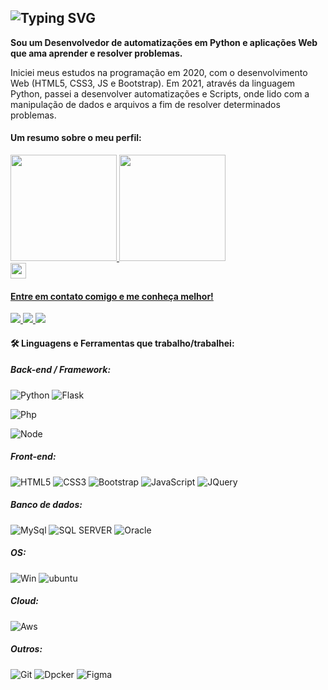 <img
     src="https://readme-typing-svg.herokuapp.com?lines=Mizack+Mianuti"
            alt="Typing SVG"/> 
---------------------------------------
<strong>Sou um Desenvolvedor de automatizações em Python e aplicações Web que ama aprender e resolver problemas.</strong>
<p>Iniciei meus estudos na programação em 2020, com o desenvolvimento Web (HTML5, CSS3, JS e Bootstrap). Em 2021, através da linguagem Python, passei a desenvolver automatizações e Scripts, onde lido com a manipulação de dados e arquivos a fim de resolver determinados problemas.</p>
<div>
    <h4>Um resumo sobre o meu perfil:</h4>
  <a href="https://github.com/Mizack">
  <img height="170em" src="https://github-readme-stats.vercel.app/api?username=Mizack&show_icons=true&theme=tokyonight&include_all_commits=true&count_private=true"/> 
  <img height="170em" src="https://github-readme-stats.vercel.app/api/top-langs/?username=Mizack&layout=compact&langs_count=7&theme=tokyonight"/>
  <br>
  <img height="25em" src="https://komarev.com/ghpvc/?username=Mizack&color=blue" 
</div>
<div>    
    <h4>Entre em contato comigo e me conheça melhor!</h4>
    <a href="https://www.linkedin.com/in/mizack-mianuti-tomaz-5563b519a">
        <img src="https://img.shields.io/badge/linkedin-%230077B5.svg?style=for-the-badge&logo=linkedin&logoColor=white">
    </a>
    <a href="mailto:mizack.m.tomaz@gmail.com">
        <img src="https://img.shields.io/badge/Gmail-D14836?style=for-the-badge&logo=gmail&logoColor=white">
    </a>
    <a href="https://discord.com/channels/mizackkk#2195">
        <img src="https://img.shields.io/badge/Discord-7289DA?style=for-the-badge&logo=discord&logoColor=white">
    </a>
</div>
<h4>🛠 Linguagens e Ferramentas que trabalho/trabalhei:</h4>

<h5><b>Back-end / Framework:</b></h5>
       
![Python](https://img.shields.io/badge/python-%2314354C.svg?style=for-the-badge&logo=python&logoColor=white)
![Flask](https://img.shields.io/badge/flask-%23000.svg?style=for-the-badge&logo=flask&logoColor=white)

![Php](https://img.shields.io/badge/PHP-777BB4?style=for-the-badge&logo=php&logoColor=white)

![Node](https://img.shields.io/badge/Node.js-43853D?style=for-the-badge&logo=node.js&logoColor=white)
       
<h5><b>Front-end:</b></h5>

![HTML5](https://img.shields.io/badge/html5-%23E34F26.svg?style=for-the-badge&logo=html5&logoColor=white)
![CSS3](https://img.shields.io/badge/css3-%231572B6.svg?style=for-the-badge&logo=css3&logoColor=white)
![Bootstrap](https://img.shields.io/badge/bootstrap-%23563D7C.svg?style=for-the-badge&logo=bootstrap&logoColor=white)
![JavaScript](https://img.shields.io/badge/javascript-%23323330.svg?style=for-the-badge&logo=javascript&logoColor=%23F7DF1E)
![JQuery](https://img.shields.io/badge/jQuery-0769AD?style=for-the-badge&logo=jquery&logoColor=white)

<h5><b>Banco de dados:</b></h5>

![MySql](https://img.shields.io/badge/MySQL-00000F?style=for-the-badge&logo=mysql&logoColor=white)
![SQL SERVER](https://img.shields.io/badge/Microsoft%20SQL%20Sever-CC2927?style=for-the-badge&logo=microsoft%20sql%20server&logoColor=white)
![Oracle](https://img.shields.io/badge/Oracle-F80000?style=for-the-badge&logo=oracle&logoColor=white)

<h5><b>OS:</b></h5>
       
![Win](https://img.shields.io/badge/Windows-0078D6?style=for-the-badge&logo=windows&logoColor=white)
![ubuntu](https://img.shields.io/badge/Ubuntu-E95420?style=for-the-badge&logo=ubuntu&logoColor=white)
  
<h5><b>Cloud:</b></h5>
       
![Aws](https://img.shields.io/badge/Amazon_AWS-232F3E?style=for-the-badge&logo=amazon-aws&logoColor=white)

<h5>Outros:</h5>

![Git](https://img.shields.io/badge/git-%23F05033.svg?style=for-the-badge&logo=git&logoColor=white)
![Dpcker](https://img.shields.io/badge/Docker-2496ED?style=for-the-badge&logo=docker&logoColor=white)
![Figma](https://img.shields.io/badge/figma-%23F24E1E.svg?style=for-the-badge&logo=figma&logoColor=white)
<!--![Snake animation](https://github.com/Mizack/Mizack/blob/output/github-contribution-grid-snake.svg)-->
